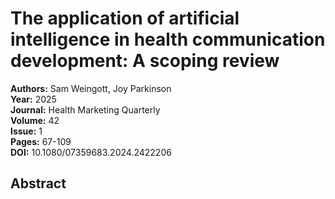 # The application of artificial intelligence in health communication development: A scoping review

**Authors:** Sam Weingott, Joy Parkinson  
**Year:** 2025  
**Journal:** Health Marketing Quarterly  
**Volume:** 42  
**Issue:** 1  
**Pages:** 67-109  
**DOI:** 10.1080/07359683.2024.2422206  

## Abstract


